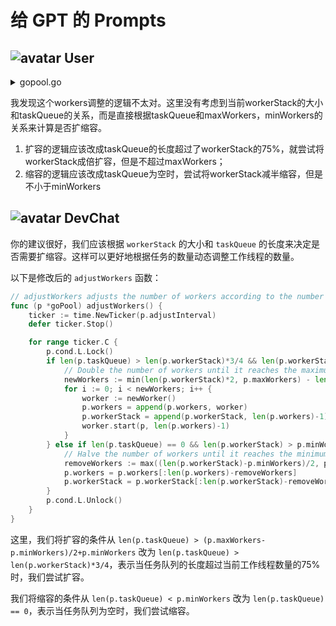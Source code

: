 # 给 GPT 的 Prompts

## ![avatar](../../assets/icons/avatar_spaceman.png) **User**

<details>
<summary>gopool.go</summary>
// adjustWorkers adjusts the number of workers according to the number of tasks in the queue.
func (p *goPool) adjustWorkers() {
    ticker := time.NewTicker(p.adjustInterval)
    defer ticker.Stop()

    for range ticker.C {
        p.cond.L.Lock()
        if len(p.taskQueue) > (p.maxWorkers-p.minWorkers)/2+p.minWorkers && len(p.workerStack) < p.maxWorkers {
            // Double the number of workers until it reaches the maximum
            newWorkers := min(len(p.workerStack)*2, p.maxWorkers) - len(p.workerStack)
            for i := 0; i < newWorkers; i++ {
                worker := newWorker()
                p.workers = append(p.workers, worker)
                p.workerStack = append(p.workerStack, len(p.workers)-1)
                worker.start(p, len(p.workers)-1)
            }
        } else if len(p.taskQueue) < p.minWorkers && len(p.workerStack) > p.minWorkers {
            // Halve the number of workers until it reaches the minimum
            removeWorkers := max((len(p.workerStack)-p.minWorkers)/2, p.minWorkers)
            p.workers = p.workers[:len(p.workers)-removeWorkers]
            p.workerStack = p.workerStack[:len(p.workerStack)-removeWorkers]
        }
        p.cond.L.Unlock()
    }
}
</details>

我发现这个workers调整的逻辑不太对。这里没有考虑到当前workerStack的大小和taskQueue的关系，而是直接根据taskQueue和maxWorkers，minWorkers的关系来计算是否扩缩容。
1. 扩容的逻辑应该改成taskQueue的长度超过了workerStack的75%，就尝试将workerStack成倍扩容，但是不超过maxWorkers；
2. 缩容的逻辑应该改成taskQueue为空时，尝试将workerStack减半缩容，但是不小于minWorkers

## ![avatar](../../assets/icons/avatar_devchat.svg) **DevChat**

你的建议很好，我们应该根据 `workerStack` 的大小和 `taskQueue` 的长度来决定是否需要扩缩容。这样可以更好地根据任务的数量动态调整工作线程的数量。

以下是修改后的 `adjustWorkers` 函数：

```go path=./gopool.go
// adjustWorkers adjusts the number of workers according to the number of tasks in the queue.
func (p *goPool) adjustWorkers() {
    ticker := time.NewTicker(p.adjustInterval)
    defer ticker.Stop()

    for range ticker.C {
        p.cond.L.Lock()
        if len(p.taskQueue) > len(p.workerStack)*3/4 && len(p.workerStack) < p.maxWorkers {
            // Double the number of workers until it reaches the maximum
            newWorkers := min(len(p.workerStack)*2, p.maxWorkers) - len(p.workerStack)
            for i := 0; i < newWorkers; i++ {
                worker := newWorker()
                p.workers = append(p.workers, worker)
                p.workerStack = append(p.workerStack, len(p.workers)-1)
                worker.start(p, len(p.workers)-1)
            }
        } else if len(p.taskQueue) == 0 && len(p.workerStack) > p.minWorkers {
            // Halve the number of workers until it reaches the minimum
            removeWorkers := max((len(p.workerStack)-p.minWorkers)/2, p.minWorkers)
            p.workers = p.workers[:len(p.workers)-removeWorkers]
            p.workerStack = p.workerStack[:len(p.workerStack)-removeWorkers]
        }
        p.cond.L.Unlock()
    }
}
```

这里，我们将扩容的条件从 `len(p.taskQueue) > (p.maxWorkers-p.minWorkers)/2+p.minWorkers` 改为 `len(p.taskQueue) > len(p.workerStack)*3/4`，表示当任务队列的长度超过当前工作线程数量的75%时，我们尝试扩容。

我们将缩容的条件从 `len(p.taskQueue) < p.minWorkers` 改为 `len(p.taskQueue) == 0`，表示当任务队列为空时，我们尝试缩容。
